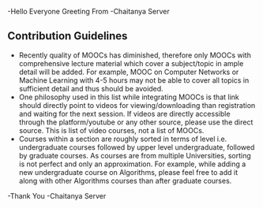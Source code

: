 -Hello Everyone Greeting From
-Chaitanya Server

## Contribution Guidelines
- Recently quality of MOOCs has diminished, therefore only MOOCs with comprehensive lecture material which cover a subject/topic in ample detail will be added. For example, MOOC on Computer Networks or Machine Learning with 4-5 hours may not be able to cover all topics in sufficient detail and thus should be avoided.
- One philosophy used in this list while integrating MOOCs is that link should directly point to videos for viewing/downloading than registration and waiting for the next session. If videos are directly accessible through the platform/youtube or any other source, please use the direct source. This is list of video courses, not a list of MOOCs.
- Courses within a section are roughly sorted in terms of level i.e. undergraduate courses followed by upper level undergraduate, followed by graduate courses. As courses are from multiple Universities, sorting is not perfect and only an approximation. For example, while adding a new undergraduate course on Algorithms, please feel free to add it along with other Algorithms courses than after graduate courses.

-Thank You
-Chaitanya Server